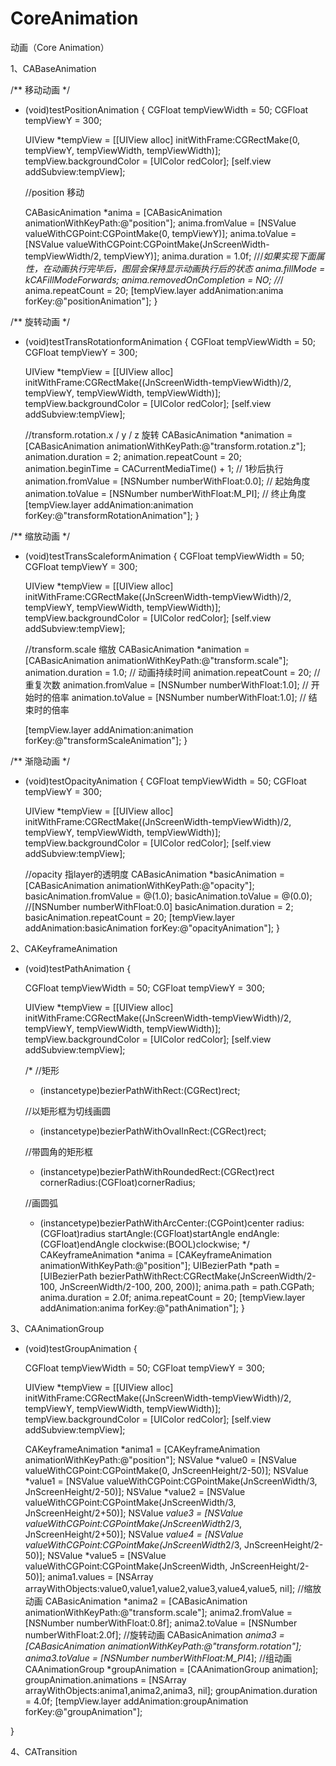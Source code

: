 # CoreAnimation
动画（Core Animation）

1、CABaseAnimation

/**
 移动动画
 */
- (void)testPositionAnimation
{
    CGFloat tempViewWidth = 50;
    CGFloat tempViewY = 300;
    
    UIView *tempView = [[UIView alloc] initWithFrame:CGRectMake(0, tempViewY, tempViewWidth, tempViewWidth)];
    tempView.backgroundColor = [UIColor redColor];
    [self.view addSubview:tempView];
    
    //position 移动
    
    
    CABasicAnimation *anima = [CABasicAnimation animationWithKeyPath:@"position"];
    anima.fromValue = [NSValue valueWithCGPoint:CGPointMake(0, tempViewY)];
    anima.toValue = [NSValue valueWithCGPoint:CGPointMake(JnScreenWidth-tempViewWidth/2, tempViewY)];
    anima.duration = 1.0f;
    ///*如果实现下面属性，在动画执行完毕后，图层会保持显示动画执行后的状态
    anima.fillMode = kCAFillModeForwards;
    anima.removedOnCompletion = NO;
    //*/
    anima.repeatCount = 20;
    [tempView.layer addAnimation:anima forKey:@"positionAnimation"];
}


/**
 旋转动画
 */
- (void)testTransRotationformAnimation
{
    CGFloat tempViewWidth = 50;
    CGFloat tempViewY = 300;
    
    UIView *tempView = [[UIView alloc] initWithFrame:CGRectMake((JnScreenWidth-tempViewWidth)/2, tempViewY, tempViewWidth, tempViewWidth)];
    tempView.backgroundColor = [UIColor redColor];
    [self.view addSubview:tempView];
    
    //transform.rotation.x  /  y  / z  旋转
    CABasicAnimation *animation = [CABasicAnimation animationWithKeyPath:@"transform.rotation.z"];
    animation.duration = 2;
    animation.repeatCount = 20;
    animation.beginTime = CACurrentMediaTime() + 1; // 1秒后执行
    animation.fromValue = [NSNumber numberWithFloat:0.0]; // 起始角度
    animation.toValue = [NSNumber numberWithFloat:M_PI]; // 终止角度
    [tempView.layer addAnimation:animation forKey:@"transformRotationAnimation"];
}


/**
 缩放动画
 */
- (void)testTransScaleformAnimation
{
    CGFloat tempViewWidth = 50;
    CGFloat tempViewY = 300;
    
    UIView *tempView = [[UIView alloc] initWithFrame:CGRectMake((JnScreenWidth-tempViewWidth)/2, tempViewY, tempViewWidth, tempViewWidth)];
    tempView.backgroundColor = [UIColor redColor];
    [self.view addSubview:tempView];
    
    //transform.scale  缩放
    CABasicAnimation *animation = [CABasicAnimation animationWithKeyPath:@"transform.scale"];
    animation.duration = 1.0; // 动画持续时间
    animation.repeatCount = 20; // 重复次数
    animation.fromValue = [NSNumber numberWithFloat:1.0]; // 开始时的倍率
    animation.toValue = [NSNumber numberWithFloat:1.0]; // 结束时的倍率
    
    [tempView.layer addAnimation:animation forKey:@"transformScaleAnimation"];
}


/**
 渐隐动画
 */
- (void)testOpacityAnimation
{
    CGFloat tempViewWidth = 50;
    CGFloat tempViewY = 300;
    
    UIView *tempView = [[UIView alloc] initWithFrame:CGRectMake((JnScreenWidth-tempViewWidth)/2, tempViewY, tempViewWidth, tempViewWidth)];
    tempView.backgroundColor = [UIColor redColor];
    [self.view addSubview:tempView];
    
    //opacity 指layer的透明度
    CABasicAnimation *basicAnimation = [CABasicAnimation animationWithKeyPath:@"opacity"];
    basicAnimation.fromValue = @(1.0);
    basicAnimation.toValue  = @(0.0); //[NSNumber numberWithFloat:0.0]
    basicAnimation.duration = 2;
    basicAnimation.repeatCount = 20;
    [tempView.layer addAnimation:basicAnimation forKey:@"opacityAnimation"];
}

2、CAKeyframeAnimation

- (void)testPathAnimation
{
    
    CGFloat tempViewWidth = 50;
    CGFloat tempViewY = 300;
    
    UIView *tempView = [[UIView alloc] initWithFrame:CGRectMake((JnScreenWidth-tempViewWidth)/2, tempViewY, tempViewWidth, tempViewWidth)];
    tempView.backgroundColor = [UIColor redColor];
    [self.view addSubview:tempView];
    
   
    /*
     //矩形
     + (instancetype)bezierPathWithRect:(CGRect)rect;
     
     //以矩形框为切线画圆
     + (instancetype)bezierPathWithOvalInRect:(CGRect)rect;
     
     //带圆角的矩形框
     + (instancetype)bezierPathWithRoundedRect:(CGRect)rect cornerRadius:(CGFloat)cornerRadius;
     
     //画圆弧
     + (instancetype)bezierPathWithArcCenter:(CGPoint)center radius:(CGFloat)radius startAngle:(CGFloat)startAngle endAngle:(CGFloat)endAngle clockwise:(BOOL)clockwise;
     */
     CAKeyframeAnimation *anima = [CAKeyframeAnimation animationWithKeyPath:@"position"];
    UIBezierPath *path = [UIBezierPath bezierPathWithRect:CGRectMake(JnScreenWidth/2-100, JnScreenWidth/2-100, 200, 200)];
    anima.path = path.CGPath;
    anima.duration = 2.0f;
    anima.repeatCount = 20;
    [tempView.layer addAnimation:anima forKey:@"pathAnimation"];
}

3、CAAnimationGroup

- (void)testGroupAnimation
{
    
    CGFloat tempViewWidth = 50;
    CGFloat tempViewY = 300;
    
    UIView *tempView = [[UIView alloc] initWithFrame:CGRectMake((JnScreenWidth-tempViewWidth)/2, tempViewY, tempViewWidth, tempViewWidth)];
    tempView.backgroundColor = [UIColor redColor];
    [self.view addSubview:tempView];
    
    CAKeyframeAnimation *anima1 = [CAKeyframeAnimation animationWithKeyPath:@"position"];
    NSValue *value0 = [NSValue valueWithCGPoint:CGPointMake(0, JnScreenHeight/2-50)];
    NSValue *value1 = [NSValue valueWithCGPoint:CGPointMake(JnScreenWidth/3, JnScreenHeight/2-50)];
    NSValue *value2 = [NSValue valueWithCGPoint:CGPointMake(JnScreenWidth/3, JnScreenHeight/2+50)];
    NSValue *value3 = [NSValue valueWithCGPoint:CGPointMake(JnScreenWidth*2/3, JnScreenHeight/2+50)];
    NSValue *value4 = [NSValue valueWithCGPoint:CGPointMake(JnScreenWidth*2/3, JnScreenHeight/2-50)];
    NSValue *value5 = [NSValue valueWithCGPoint:CGPointMake(JnScreenWidth, JnScreenHeight/2-50)];
    anima1.values = [NSArray arrayWithObjects:value0,value1,value2,value3,value4,value5, nil];
    //缩放动画
    CABasicAnimation *anima2 = [CABasicAnimation animationWithKeyPath:@"transform.scale"];
    anima2.fromValue = [NSNumber numberWithFloat:0.8f];
    anima2.toValue = [NSNumber numberWithFloat:2.0f];
    //旋转动画
    CABasicAnimation *anima3 = [CABasicAnimation animationWithKeyPath:@"transform.rotation"];
    anima3.toValue = [NSNumber numberWithFloat:M_PI*4];
    //组动画
    CAAnimationGroup *groupAnimation = [CAAnimationGroup animation];
    groupAnimation.animations = [NSArray arrayWithObjects:anima1,anima2,anima3, nil];
    groupAnimation.duration = 4.0f;
    [tempView.layer addAnimation:groupAnimation forKey:@"groupAnimation"];
    
}

4、CATransition
